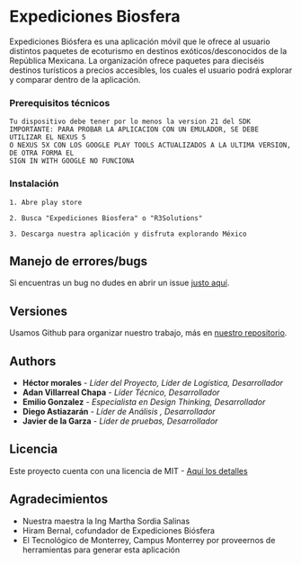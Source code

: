 # Expediciones Biosfera

Expediciones Biósfera es una aplicación móvil que le ofrece al usuario distintos paquetes de ecoturismo en destinos exóticos/desconocidos de la República Mexicana. La organización ofrece paquetes para dieciséis destinos turísticos a precios accesibles, los cuales el usuario podrá explorar y comparar dentro de la aplicación.


### Prerequisitos técnicos

```
Tu dispositivo debe tener por lo menos la version 21 del SDK
IMPORTANTE: PARA PROBAR LA APLICACION CON UN EMULADOR, SE DEBE UTILIZAR EL NEXUS 5 
O NEXUS 5X CON LOS GOOGLE PLAY TOOLS ACTUALIZADOS A LA ULTIMA VERSION, DE OTRA FORMA EL
SIGN IN WITH GOOGLE NO FUNCIONA
```

### Instalación

```
1. Abre play store
```

```
2. Busca "Expediciones Biosfera" o "R3Solutions"
```
```
3. Descarga nuestra aplicación y disfruta explorando México
```

## Manejo de errores/bugs

Si encuentras un bug no dudes en abrir un issue [justo aquí](https://github.com/adanvillarreal/Expediciones_biosfera/issues).

## Versiones

Usamos Github para organizar nuestro trabajo, más en [nuestro repositorio](https://github.com/adanvillarreal/Expediciones_biosfera).

## Authors

* **Héctor morales** - *Líder del Proyecto, Líder de Logística, Desarrollador*
* **Adan Villarreal Chapa** - *Líder Técnico, Desarrollador*
* **Emilio Gonzalez** - *Especialista en Design Thinking, Desarrollador*
* **Diego Astiazarán** - *Líder de Análisis , Desarrollador*
* **Javier de la Garza** - *Líder de pruebas, Desarrollador*

## Licencia

Este proyecto cuenta con una licencia de MIT - [Aquí los detalles](LICENSE.md) 

## Agradecimientos

* Nuestra maestra la Ing Martha Sordia Salinas
* Hiram Bernal, cofundador de Expediciones Biósfera
* El Tecnológico de Monterrey, Campus Monterrey por proveernos de herramientas para generar esta aplicación
